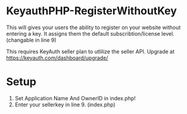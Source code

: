 # KeyauthPHP-RegisterWithoutKey

This will gives your users the ability to register on your website without entering a key.
It assigns them the default subscribtion/license level. (changable in line 9)

This requires KeyAuth seller plan to utlilize the seller API. Upgrade at https://keyauth.com/dashboard/upgrade/

# Setup

1. Set Application Name And OwnerID in index.php!
2. Enter your sellerkey in line 9. (index.php)
